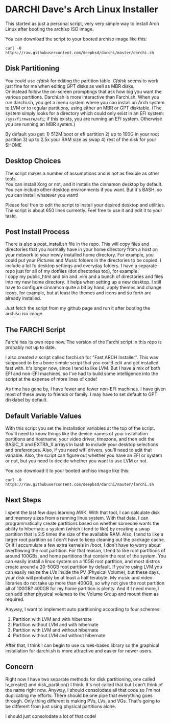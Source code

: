 # DARCHI    Dave's Arch Linux Installer

This started as just a personal script, very very simple way to install 
Arch Linux after booting the archiso ISO image.  

You can download the script to your booted archiso image like this:

`curl -O https://raw.githubusercontent.com/deepbsd/darchi/master/darchi.sh`

## Disk Partitioning

You could use *cfdisk* for editing the partition table.  *Cfdisk* seems to
work just fine for me when editing GPT disks as well as MBR disks.  
Or instead follow the on-screen promptings that ask how big you want the various
partitions.  Darchi.sh is more interactive than Farchi.sh.  When you run
darchi.sh, you get a menu system where you can install an Arch system to
LVM or to regular partitions, using either an MBR or GPT disktable.  (The
system simply looks for a directory which could only exist in an EFI system:
`/sys/firmware/efi`; if this exists, you are running an EFI system. Otherwise
you are running an MBR system.)

By default you get:  1) 512M boot or efi partition
                     2) up to 100G in your root partiton
                     3) up to 2.5x your RAM size as swap
                     4) rest of the disk for your $HOME

## Desktop Choices

The script makes a number of assumptions and is not as flexible as other tools.  
You can install Xorg or not, and it installs the cinnamon desktop by default.  You can 
include other desktop environments if you want.  But it's BASH, so you can install
whatever you want!  

Please feel free to edit the script to install your desired desktop and utilities.  
The script is about 650 lines currently.  Feel free to use it and edit it to
your taste.  

## Post Install Process

There is also a post\_install.sh file in the repo.  This will copy files
and directories that you normally have in your home directory from a host
on your network to your newly installed home directory. For example, you
could put your Pictures and Music folders in the directories to be
copied.  I include a lot fo desktop settings and everyday folders. I have 
a separate repo just for all of my dotfiles (dot directories too), for example.  
I copy my public\_html and bin and .vim and a bunch of directories and
files into my new home directory.  It helps when setting up a new
desktop.  I still have to configure cinnamon quite a bit by hand, apply
themes and change icons, for example, but at least the themes and icons
and so forth are already installed.

Just fetch the script from my github page and run it after booting the archiso iso
image.

## The FARCHI Script

Farchi has its own repo now.  The version of the Farchi script in this repo is
probably not up to date.

I also created a script called farchi.sh for "Fast ARCH Installer".  This was supposed
to be a bone simple script that you could edit and get installed fast with.  It's longer
now, since I tend to like LVM.  But I have a mix of both EFI and non-EFI machines, so 
I've had to build some intelligence into the script at the expense of more lines of code!

As time has gone by, I have fewer and fewer non-EFI machines.  I have given most of these
away to friends or family.  I may have to set default to GPT disklabel by default.

## Default Variable Values

With this script you set the installation variables at the top of the script.
You'll need to know things like the device names of your installation partitions and
hostname, your video driver, timezone, and then edit the BASIC\_X and EXTRA\_X arrays in bash to
include your desktop selections and preferences. Also, if you need wifi drivers, 
you'll need to edit that variable.  Also, the script can figure out whether you have an 
EFI or system or not, but you need to decide whether you want to use LVM or not.

You can download it to your booted archiso image like this:

`curl -O https://raw.githubusercontent.com/deepbsd/darchi/master/farchi.sh`

## Next Steps

I spent the last few days learning AWK. With that tool, I can calculate disk and memory sizes
from a running linux system.  With that data, I can programmatically create partitions based on
whether someone wants the ability to hibernate a system (which I tend to like) by creating a swap
partition that is 2.5 times the size of the available RAM.  Also, I tend to like a larger root partition
so I don't have to keep cleaning out the package cache.  Or if I accumulate a few extra kernels in 
/boot, I don't have to worry about overflowing the root partition.  For that reason, I tend to like
root partitions of around 100GBs, and home partitions that contain the rest of the system.  You can
easily install a linux system on a 10GB root partition, and most distros create around a 20-50GB 
root partition by default.  If you're using LVM you can easily resize the LVs inside the PV (Physical
Volume), but these days, your disk will probably be at least a half terabyte.  My music and video libraries
do not take up more than 400GB, so why not give the root partition all of 100GB?  400GB for my home
partition is plenty.  And if I need more, I can add other physical volumes to the Volume Group
and mount them as required.

Anyway, I want to implement auto partitioning according to four schemes:

1) Partition with LVM and with hibernate
2) Partition without LVM and with hibernate
3) Partition with LVM and without hibernate
4) Partition without LVM and without hibernate

After that, I think I can begin to use curses-based library so the graphical installation for darchi.sh
is more attractive and easier for newer users.

## Concern

Right now I have two separate methods for disk partitioning, one called lv\_create() and disk\_partition() I think.
It's not called that but I can't think of the name right now.  Anyway, I should consolodate all that code
so I'm not duplicating my efforts.  There should be one pipe that everything goes through.  Only thing different
is making PVs, LVs, and VGs.  That's going to be different from just using physical partitions alone.  

I should just consolodate a lot of that code!
